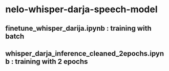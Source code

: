 # nelo-whisper-darja-speech-model
## finetune_whisper_darija.ipynb : training with batch
## whisper_darja_inference_cleaned_2epochs.ipynb : training with 2 epochs
